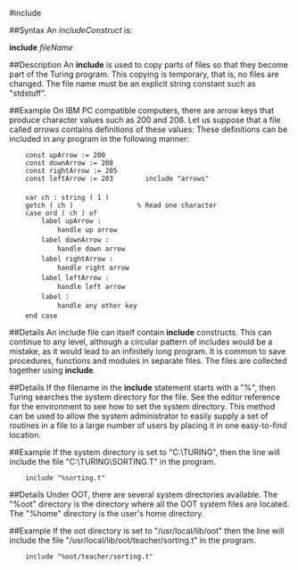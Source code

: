 
#include

##Syntax
An _includeConstruct_ is:

**include** _fileName_




##Description
An **include** is used to copy parts of  files so that they become part of the Turing program. This copying is temporary, that is, no files are changed. The file name must be an explicit string constant such as "stdstuff".



##Example
On IBM PC compatible computers, there are arrow keys that produce character values such as 200 and 208. Let us suppose that a file called _arrows_ contains definitions of these values:
These definitions can be included in any program in the following manner:


        const upArrow := 200
        const downArrow := 208
        const rightArrow := 205
        const leftArrow := 203        include "arrows"
        
        var ch : string ( 1 )
        getch ( ch )                % Read one character
        case ord ( ch ) of
            label upArrow :
                handle up arrow
            label downArrow :
                handle down arrow
            label rightArrow :
                handle right arrow
            label leftArrow :
                handle left arrow
            label :
                handle any other key
        end case
##Details
An include file can itself contain **include** constructs. This can continue to any level, although a circular pattern of includes would be a mistake, as it would lead to an infinitely long program.
It is common to save procedures, functions and modules in separate files. The files are collected together using **include**.



##Details
If the filename in the **include** statement starts with a "%", then Turing searches the system directory for the file. See the editor reference for the environment to see how to set the system directory. This method can be used to allow the system administrator to easily supply a set of routines in a file to a large number of users by placing it in one easy-to-find location.



##Example
If the system directory is set to "C:\TURING", then the line
will include the file "C:\TURING\SORTING.T" in the program. 


        include "%sorting.t"
##Details
Under OOT, there are several system directories available. The "%oot" directory is the directory where all the OOT system files are located. The "%home" directory is the user's home directory.



##Example
If the oot directory is set to "/usr/local/lib/oot" then the line
will include the file "/usr/local/lib/oot/teacher/sorting.t" in the program. 


        include "%oot/teacher/sorting.t"
